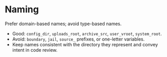 # Naming

Prefer domain-based names; avoid type-based names.

- Good: `config_dir`, `uploads_root`, `archive_src`, `user_vroot`, `system_root`.
- Avoid: `boundary`, `jail`, `source_` prefixes, or one-letter variables.
- Keep names consistent with the directory they represent and convey intent in code review.
